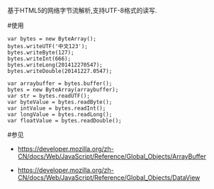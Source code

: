 
基于HTML5的网络字节流解析,支持UTF-8格式的读写.

#使用

    var bytes = new ByteArray();
    bytes.writeUTF('中文123');
    bytes.writeByte(127);
    bytes.writeInt(666);
    bytes.writeLong(201412270547);
    bytes.writeDouble(20141227.0547);

    var arraybuffer = bytes.buffer();
    bytes = new ByteArray(arraybuffer);
    var str = bytes.readUTF();
    var byteValue = bytes.readByte();
    var intValue = bytes.readInt();
    var longValue = bytes.readLong();
    var floatValue = bytes.readDouble();

#参见

- https://developer.mozilla.org/zh-CN/docs/Web/JavaScript/Reference/Global_Objects/ArrayBuffer

- https://developer.mozilla.org/zh-CN/docs/Web/JavaScript/Reference/Global_Objects/DataView
